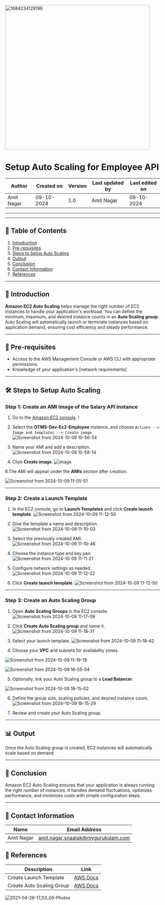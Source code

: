 



<img width="470" alt="1684234129196" src="https://github.com/user-attachments/assets/da7044c3-99d8-4790-8577-10d4e7fc5683">



# Setup Auto Scaling for Employee API


| Author      | Created on   | Version | Last updated by | Last edited on  |
|-------------|--------------|---------|-----------------|-----------------|
| Amit Nagar  | 09-10-2024   | 1.0     | Amit Nagar      | 09-10-2024      |

---
---

## 📑 Table of Contents

1. [Introduction](#Introduction)
2. [Pre-requisites](#Pre-requisites)
3. [Steps to Setup Auto Scaling](#Steps-to-Setup-Auto-Scaling)
4. [Output](#Output)
5. [Conclusion](#Conclusion)
6. [Contact Information](#Contact-Information)
7. [References](#References)

---

## 🌟 Introduction

**Amazon EC2 Auto Scaling** helps manage the right number of EC2 instances to handle your application's workload. You can define the minimum, maximum, and desired instance counts in an **Auto Scaling group**. Auto Scaling will automatically launch or terminate instances based on application demand, ensuring cost efficiency and steady performance.

---

## 🔑 Pre-requisites

- Access to the AWS Management Console or AWS CLI with appropriate permissions.
- Knowledge of your application's [network requirements]
---

## 🛠️ Steps to Setup Auto Scaling

### Step 1: Create an AMI Image of the Salary API Instance

1. Go to the [Amazon EC2 console](https://console.aws.amazon.com/ec2/).
   !

2. Select the **OTMS-Dev-Ec2-Employee** instance, and choose `Actions --> Image and templates --> Create image`.
![Screenshot from 2024-10-09 10-56-54](https://github.com/user-attachments/assets/4220d502-bcef-42a9-a0f7-f0b07c1cc431)

   
4. Name your AMI and add a description.
 ![Screenshot from 2024-10-09 10-58-14](https://github.com/user-attachments/assets/3c11344a-2d41-4b36-bc27-89408776bfa5)



5. Click **Create image**.
   ![image](https://github.com/user-attachments/assets/42ad3c01-a22a-4eec-bbee-1576c8b8777f)

6.The AMI will appear under the **AMIs** section after creation.
   
![Screenshot from 2024-10-09 11-05-51](https://github.com/user-attachments/assets/8658d92c-c5ec-41c9-8db4-c4cd9e79c7c9)


---

### Step 2: Create a Launch Template

1. In the EC2 console, go to **Launch Templates** and click **Create launch template**.
  ![Screenshot from 2024-10-09 11-12-50](https://github.com/user-attachments/assets/962dd221-6559-40e8-bcad-f11ada8d90c1)




2. Give the template a name and description.
 ![Screenshot from 2024-10-09 11-10-03](https://github.com/user-attachments/assets/c4db740c-e5dd-4a1e-81ed-2f028208d3b2)


3. Select the previously created AMI.
![Screenshot from 2024-10-09 11-10-46](https://github.com/user-attachments/assets/234a8d9b-38cd-45ca-88ba-59fd34988855)


4. Choose the instance type and key pair.
 ![Screenshot from 2024-10-09 11-11-21](https://github.com/user-attachments/assets/d8426aab-92a7-488d-a72b-02f0504739b3)

 

5. Configure network settings as needed.
 ![Screenshot from 2024-10-09 11-12-22](https://github.com/user-attachments/assets/bf3416b4-92d4-47f9-b0bd-10494dc98cc8)

 

11. Click **Create launch template**.
![Screenshot from 2024-10-09 11-12-50](https://github.com/user-attachments/assets/a7a2e52d-e306-40ed-9ebf-31d09077a6ed)


---

### Step 3: Create an Auto Scaling Group


1. Open **Auto Scaling Groups** in the EC2 console.
![Screenshot from 2024-10-09 11-17-09](https://github.com/user-attachments/assets/e167d642-93b8-412e-b842-ccc8d771305c)


2. Click **Create Auto Scaling group** and name it.
![Screenshot from 2024-10-09 11-18-31](https://github.com/user-attachments/assets/aac5c755-eaed-4224-9deb-0343f4c016b1)


3. Select your launch template.
 ![Screenshot from 2024-10-09 11-18-42](https://github.com/user-attachments/assets/33ccda70-6865-4b25-9e7f-c4136a236956)

 
4. Choose your **VPC** and subnets for availability zones.

![Screenshot from 2024-10-09 11-19-18](https://github.com/user-attachments/assets/93db40ef-21f5-43e7-bcfe-b6ca25ceaa7b)

![Screenshot from 2024-10-09 16-55-04](https://github.com/user-attachments/assets/0b0f857c-6e9d-4862-891c-b6029252b895)

5. Optionally, link your Auto Scaling group to a **Load Balancer**.

![Screenshot from 2024-10-09 18-15-02](https://github.com/user-attachments/assets/786bb7bf-25d2-4ba2-adf1-59a72f71bf8d)

6. Define the group size, scaling policies, and desired instance count.
![Screenshot from 2024-10-09 18-15-29](https://github.com/user-attachments/assets/3c453a0a-01f0-402e-84b9-60305f8f59c7)

7. Review and create your Auto Scaling group.


---

## 📊 Output

Once the Auto Scaling group is created, EC2 instances will automatically scale based on demand



---

## 🎯 Conclusion

Amazon EC2 Auto Scaling ensures that your application is always running the right number of instances. It handles demand fluctuations, optimizes performance, and minimizes costs with simple configuration steps.

---
## 📧 Contact Information

| Name       | Email Address                              |
|------------|--------------------------------------------|
| Amit Nagar | amit.nagar.snaatak@mygurukulam.com       |


## 🔗 References

| Description                               | Link                                                                                                  |
| ----------------------------------------- | --------------------------------------------------------------------------------
| Create Launch Template                    | [AWS Docs](https://docs.aws.amazon.com/AWSEC2/latest/UserGuide/create-launch-template.html) |
| Create Auto Scaling Group                 | [AWS Docs](https://k21academy.com/amazon-web-services/aws-solutions-architect/aws-auto-scaling/) |

![2021-04-26-17_03_00-Photos](https://github.com/user-attachments/assets/69dc8349-aa1f-453e-96b1-925fef30915d)

